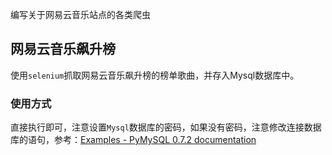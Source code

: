 编写关于网易云音乐站点的各类爬虫

## 网易云音乐飙升榜

使用`selenium`抓取网易云音乐飙升榜的榜单歌曲，并存入Mysql数据库中。

### 使用方式
直接执行即可，注意设置`Mysql`数据库的密码，如果没有密码，注意修改连接数据库的语句，参考：[Examples - PyMySQL 0.7.2 documentation](https://pymysql.readthedocs.io/en/latest/user/examples.html)


